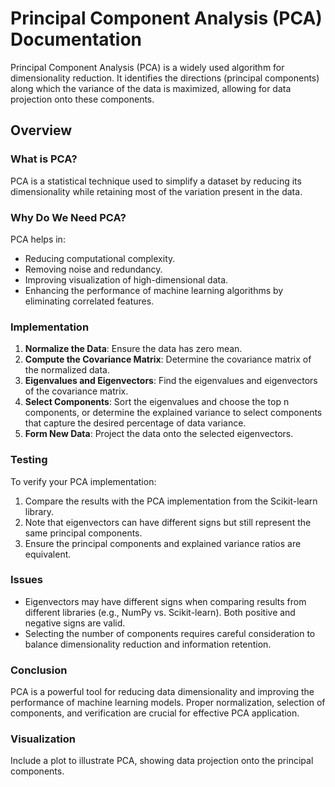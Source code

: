 # Principal Component Analysis (PCA) Documentation

Principal Component Analysis (PCA) is a widely used algorithm for dimensionality reduction. It identifies the directions (principal components) along which the variance of the data is maximized, allowing for data projection onto these components.

## Overview

### What is PCA?
PCA is a statistical technique used to simplify a dataset by reducing its dimensionality while retaining most of the variation present in the data.

### Why Do We Need PCA?
PCA helps in:
- Reducing computational complexity.
- Removing noise and redundancy.
- Improving visualization of high-dimensional data.
- Enhancing the performance of machine learning algorithms by eliminating correlated features.

### Implementation
1. **Normalize the Data**: Ensure the data has zero mean.
2. **Compute the Covariance Matrix**: Determine the covariance matrix of the normalized data.
3. **Eigenvalues and Eigenvectors**: Find the eigenvalues and eigenvectors of the covariance matrix.
4. **Select Components**: Sort the eigenvalues and choose the top n components, or determine the explained variance to select components that capture the desired percentage of data variance.
5. **Form New Data**: Project the data onto the selected eigenvectors.

### Testing
To verify your PCA implementation:
1. Compare the results with the PCA implementation from the Scikit-learn library.
2. Note that eigenvectors can have different signs but still represent the same principal components.
3. Ensure the principal components and explained variance ratios are equivalent.

### Issues
- Eigenvectors may have different signs when comparing results from different libraries (e.g., NumPy vs. Scikit-learn). Both positive and negative signs are valid.
- Selecting the number of components requires careful consideration to balance dimensionality reduction and information retention.

### Conclusion
PCA is a powerful tool for reducing data dimensionality and improving the performance of machine learning models. Proper normalization, selection of components, and verification are crucial for effective PCA application.

### Visualization
Include a plot to illustrate PCA, showing data projection onto the principal components.

